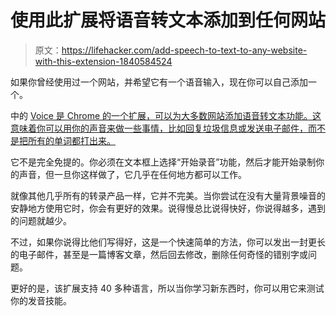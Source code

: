 # 使用此扩展将语音转文本添加到任何网站

> 原文：<https://lifehacker.com/add-speech-to-text-to-any-website-with-this-extension-1840584524>

如果你曾经使用过一个网站，并希望它有一个语音输入，现在你可以自己添加一个。



中的 [Voice 是 Chrome 的一个扩展，可以为大多数网站添加语音转文本功能。这意味着你可以用你的声音来做一些事情，比如回复垃圾信息或发送电子邮件，而不是把所有的单词都打出来。](https://dictanote.co/voicein/?ref=producthunt) 

它不是完全免提的。你必须在文本框上选择“开始录音”功能，然后才能开始录制你的声音，但一旦你这样做了，它几乎在任何地方都可以工作。

就像其他几乎所有的转录产品一样，它并不完美。当你尝试在没有大量背景噪音的安静地方使用它时，你会有更好的效果。说得慢总比说得快好，你说得越多，遇到的问题就越少。

不过，如果你说得比他们写得好，这是一个快速简单的方法，你可以发出一封更长的电子邮件，甚至是一篇博客文章，然后回去修改，删除任何奇怪的错别字或问题。

更好的是，该扩展支持 40 多种语言，所以当你学习新东西时，你可以用它来测试你的发音技能。